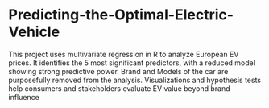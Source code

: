 # Predicting-the-Optimal-Electric-Vehicle
This project uses multivariate regression in R to analyze European EV prices. It identifies the 5 most significant predictors, with a reduced model showing strong predictive power. Brand and Models of the car are purposefully removed from the analysis. Visualizations and hypothesis tests help consumers and stakeholders evaluate EV value beyond brand influence
